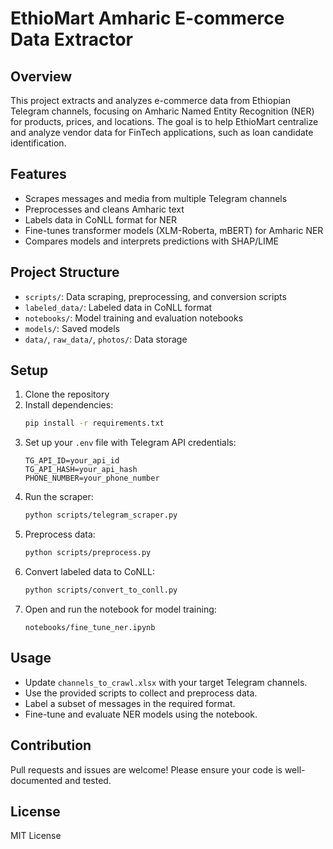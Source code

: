 # EthioMart Amharic E-commerce Data Extractor

## Overview
This project extracts and analyzes e-commerce data from Ethiopian Telegram channels, focusing on Amharic Named Entity Recognition (NER) for products, prices, and locations. The goal is to help EthioMart centralize and analyze vendor data for FinTech applications, such as loan candidate identification.

## Features
- Scrapes messages and media from multiple Telegram channels
- Preprocesses and cleans Amharic text
- Labels data in CoNLL format for NER
- Fine-tunes transformer models (XLM-Roberta, mBERT) for Amharic NER
- Compares models and interprets predictions with SHAP/LIME

## Project Structure
- `scripts/`: Data scraping, preprocessing, and conversion scripts
- `labeled_data/`: Labeled data in CoNLL format
- `notebooks/`: Model training and evaluation notebooks
- `models/`: Saved models
- `data/`, `raw_data/`, `photos/`: Data storage

## Setup
1. Clone the repository
2. Install dependencies:
   ```bash
   pip install -r requirements.txt
   ```
3. Set up your `.env` file with Telegram API credentials:
   ```env
   TG_API_ID=your_api_id
   TG_API_HASH=your_api_hash
   PHONE_NUMBER=your_phone_number
   ```
4. Run the scraper:
   ```bash
   python scripts/telegram_scraper.py
   ```
5. Preprocess data:
   ```bash
   python scripts/preprocess.py
   ```
6. Convert labeled data to CoNLL:
   ```bash
   python scripts/convert_to_conll.py
   ```
7. Open and run the notebook for model training:
   ```
   notebooks/fine_tune_ner.ipynb
   ```

## Usage
- Update `channels_to_crawl.xlsx` with your target Telegram channels.
- Use the provided scripts to collect and preprocess data.
- Label a subset of messages in the required format.
- Fine-tune and evaluate NER models using the notebook.

## Contribution
Pull requests and issues are welcome! Please ensure your code is well-documented and tested.

## License
MIT License
